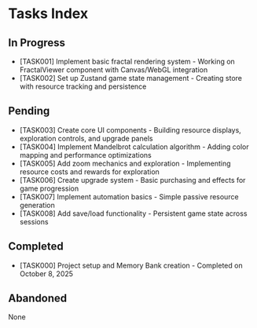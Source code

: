 # Tasks Index

## In Progress

- [TASK001] Implement basic fractal rendering system - Working on FractalViewer component with Canvas/WebGL integration
- [TASK002] Set up Zustand game state management - Creating store with resource tracking and persistence

## Pending

- [TASK003] Create core UI components - Building resource displays, exploration controls, and upgrade panels
- [TASK004] Implement Mandelbrot calculation algorithm - Adding color mapping and performance optimizations
- [TASK005] Add zoom mechanics and exploration - Implementing resource costs and rewards for exploration
- [TASK006] Create upgrade system - Basic purchasing and effects for game progression
- [TASK007] Implement automation basics - Simple passive resource generation
- [TASK008] Add save/load functionality - Persistent game state across sessions

## Completed

- [TASK000] Project setup and Memory Bank creation - Completed on October 8, 2025

## Abandoned

None
